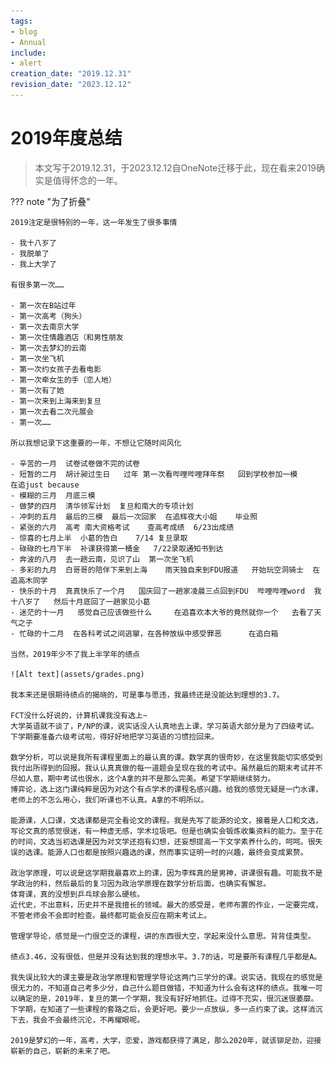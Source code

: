 ```yaml
---
tags:
- blog
- Annual
include:
- alert
creation_date: "2019.12.31"
revision_date: "2023.12.12"
---
```


# 2019年度总结
> 本文写于2019.12.31，于2023.12.12自OneNote迁移于此，现在看来2019确实是值得怀念的一年。

??? note "为了折叠"

    2019注定是很特别的一年，这一年发生了很多事情

    - 我十八岁了
    - 我脱单了
    - 我上大学了

    有很多第一次……

    - 第一次在B站过年
    - 第一次高考（狗头）
    - 第一次去南京大学
    - 第一次住情趣酒店（和男性朋友
    - 第一次去梦幻的云南
    - 第一次坐飞机
    - 第一次约女孩子去看电影
    - 第一次牵女生的手（恋人地）
    - 第一次有了她
    - 第一次来到上海来到复旦
    - 第一次去看二次元展会
    - 第一次……

    所以我想记录下这重要的一年，不想让它随时间风化

    - 辛苦的一月  试卷试卷做不完的试卷
    - 短暂的二月  胡计昶过生日   过年 第一次看哔哩哔哩拜年祭   回到学校参加一模      在追just because
    - 模糊的三月  月底三模
    - 做梦的四月  清华领军计划  复旦和南大的专项计划
    - 冲刺的五月  最后的三模  最后一次回家  在追辉夜大小姐    毕业照
    - 紧张的六月  高考 南大资格考试    查高考成绩  6/23出成绩
    - 惊喜的七月上半  小葛的告白    7/14 复旦录取
    - 碌碌的七月下半  补课获得第一桶金   7/22录取通知书到达
    - 奔波的八月  去一趟云南，见识了山  第一次坐飞机 
    - 多彩的九月  白哥哥的陪伴下来到上海    雨天独自来到FDU报道   开始玩空洞骑士  在追高木同学
    - 快乐的十月  真真快乐了一个月   国庆回了一趟家凌晨三点回到FDU  哔哩哔哩word  我十八岁了   然后十月底回了一趟家见小葛
    - 迷茫的十一月   感觉自己应该做些什么     在追喜欢本大爷的竟然就你一个   去看了天气之子  
    - 忙碌的十二月  在各科考试之间逃窜，在各种放纵中感受罪恶      在追白箱

    当然，2019年少不了我上半学年的绩点

    ![Alt text](assets/grades.png)

    我本来还是很期待绩点的揭晓的，可是事与愿违，我最终还是没能达到理想的3.7。

    FCT没什么好说的，计算机课我没有选上~
    大学英语就不谈了，P/NP的课，说实话没人认真地去上课，学习英语大部分是为了四级考试。下学期要准备六级考试啦，得好好地把学习英语的习惯捡回来。

    数学分析，可以说是我所有课程里面上的最认真的课。数学真的很奇妙，在这里我能切实感受到我付出所得到的回报。我认认真真做的每一道题会呈现在我的考试中。虽然最后的期末考试并不尽如人意，期中考试也很水，这个A拿的并不是那么完美。希望下学期继续努力。
    博弈论，选上这门课纯粹是因为对这个有点学术的课程名感兴趣。给我的感觉无疑是一门水课，老师上的不怎么用心，我们听课也不认真。A拿的不明所以。

    能源课，人口课，文选课都是完全看论文的课程。我是先写了能源的论文，接着是人口和文选，写论文真的感觉很迷，有一种虚无感，学术垃圾吧。但是也确实会锻炼收集资料的能力。至于花的时间，文选当初选课是因为对文学还抱有幻想，还妄想提高一下文学素养什么的，呵呵。很失误的选课。能源人口也都是按照兴趣选的课，然而事实证明一时的兴趣，最终会变成累赘。

    政治学原理，可以说是这学期我最喜欢上的课，因为李辉真的是男神，讲课很有趣。可能我不是学政治的料，然后最后的复习因为政治学原理在数学分析后面，也确实有懈怠。
    体育课，真的没想到乒乓球会那么硬核。
    近代史，不出意料，历史并不是我擅长的领域。最大的感受是，老师布置的作业，一定要完成，不管老师会不会即时检查。最终都可能会反应在期末考试上。

    管理学导论，感觉是一门很空泛的课程，讲的东西很大空，学起来没什么意思。背背佳类型。

    绩点3.46，没有很低，但是并没有达到我的理想水平。3.7的话，可是要所有课程几乎都是A。

    我失误比较大的课主要是政治学原理和管理学导论这两门三学分的课。说实话，我现在的感觉是很无力的，不知道自己考多少分，自己什么题目做错，不知道为什么会有这样的绩点。我唯一可以确定的是，2019年，复旦的第一个学期，我没有好好地抓住。过得不充实，很沉迷很萎靡。下学期，在知道了一些课程的套路之后，会更好吧。要少一点放纵，多一点约束了诶。这样消沉下去，我会不会最终沉沦，不再耀眼呢。

    2019是梦幻的一年，高考，大学，恋爱，游戏都获得了满足，那么2020年，就该铆足劲，迎接崭新的自己，崭新的未来了吧。
